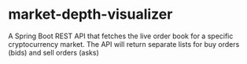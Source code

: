 # market-depth-visualizer

A Spring Boot REST API that fetches the live order book for a specific cryptocurrency market. The API will return
separate lists for buy orders (bids) and sell orders (asks)
